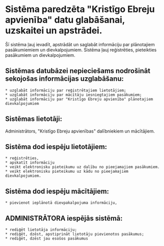 # Sistēma paredzēta "Kristīgo Ebreju apvienība" datu glabāšanai, uzskaitei un apstrādei.

Šī sistēma ļauj ievadīt, apstrādāt un saglabāt informāciju par plānotajiem pasākumiemiem un dievkalpojumiem.
Sistēma ļauj reģistrēties, pieteikties pasākumiem un dievkalpojumiem.

## Sistēmas datubāzei nepieciešams nodrošināt sekojošas informācijas uzglabāšanu:

	* uzglabāt informāciju par reģistrētajiem lietotājiem;
	* uzglabāt informāciju par mācītāju iesniegtajiem pasākumiem;
	* uzglabāt informāciju par "Kristīgo Ebreju apvienība" plānotajiem dievkalpojumiem
	
## Sistēmas lietotāji:
Administrātors, "Kristīgo Ebreju apvienības" dalībniekiem un mācītājiem.

## Sistēma dod iespēju lietotājiem:
	* reģistrēties,
	* apskatīt informāciju
	* veikt elektronisku pieteikumu uz dalību no pieejamajiem pasākumiem.
	* veikt elektronisku pieteikumu uz kādu no pieejamajiem dievkalpojumiem.

## Sistēma dod iespēju mācītājiem:
	* pievienot ieplānotā dievpakalpojuma informāciju,
	
## ADMINISTRĀTORA iespējās sistēmā:
	* rediģēt lietotāja informāciju;
	* rediģēt, dzēst, apstiprināt lietotāju pievienotos pasākumus;
	* rediģēt, dzēst jau esošos pasākumus